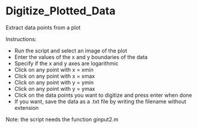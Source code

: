# Digitize_Plotted_Data
Extract data points from a plot

Instructions:
- Run the script and select an image of the plot
- Enter the values of the x and y boundaries of the data
- Specify if the x and y axes are logarithmic
- Click on any point with x = xmin
- Click on any point with x = xmax
- Click on any point with y = ymin
- Click on any point with y = ymax
- Click on the data points you want to digitize and press enter when done
- If you want, save the data as a .txt file by writing the filename without extension

Note: the script needs the function ginput2.m

